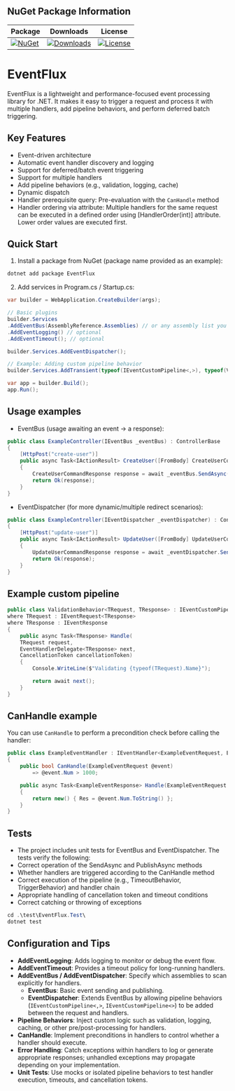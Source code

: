 ## NuGet Package Information

| Package | Downloads | License |
|---------|-----------|---------|
| [![NuGet](https://img.shields.io/nuget/v/EventFlux)](https://www.nuget.org/packages/EventFlux) | [![Downloads](https://img.shields.io/nuget/dt/EventFlux)](https://www.nuget.org/packages/EventFlux) | [![License](https://img.shields.io/nuget/l/EventFlux)](https://github.com/kadirdemirkaya/EventFlux/blob/main/LICENSE.txt) |



# EventFlux

EventFlux is a lightweight and performance-focused event processing library for .NET. It makes it easy to trigger a request and process it with multiple handlers, add pipeline behaviors, and perform deferred batch triggering.

## Key Features

- Event-driven architecture
- Automatic event handler discovery and logging
- Support for deferred/batch event triggering
- Support for multiple handlers
- Add pipeline behaviors (e.g., validation, logging, cache)
- Dynamic dispatch
- Handler prerequisite query: Pre-evaluation with the `CanHandle` method
- Handler ordering via attribute: Multiple handlers for the same request can be executed in a defined order using [HandlerOrder(int)] attribute. Lower order values are executed first.

## Quick Start

1. Install a package from NuGet (package name provided as an example):

```powershell
dotnet add package EventFlux
```

2. Add services in Program.cs / Startup.cs:

```csharp
var builder = WebApplication.CreateBuilder(args);

// Basic plugins
builder.Services
.AddEventBus(AssemblyReference.Assemblies) // or any assembly list you want
.AddEventLogging() // optional
.AddEventTimeout(); // optional

builder.Services.AddEventDispatcher();

// Example: Adding custom pipeline behavior
builder.Services.AddTransient(typeof(IEventCustomPipeline<,>), typeof(ValidationBehavior<,>));

var app = builder.Build();
app.Run();
```

## Usage examples

- EventBus (usage awaiting an event -> a response):

```csharp
public class ExampleController(IEventBus _eventBus) : ControllerBase
{ 
    [HttpPost("create-user")] 
    public async Task<IActionResult> CreateUser([FromBody] CreateUserCommandRequest command) 
    { 
        CreateUserCommandResponse response = await _eventBus.SendAsync(command); 
        return Ok(response); 
    }
}
```

- EventDispatcher (for more dynamic/multiple redirect scenarios):

```csharp
public class ExampleController(IEventDispatcher _eventDispatcher) : ControllerBase
{ 
    [HttpPost("update-user")] 
    public async Task<IActionResult> UpdateUser([FromBody] UpdateUserCommandRequest command) 
    { 
        UpdateUserCommandResponse response = await _eventDispatcher.SendAsync(command); 
        return Ok(response); 
    }
}
```

## Example custom pipeline

```csharp
public class ValidationBehavior<TRequest, TResponse> : IEventCustomPipeline<TRequest, TResponse>
where TRequest : IEventRequest<TResponse>
where TResponse : IEventResponse
{
    public async Task<TResponse> Handle(
    TRequest request,
    EventHandlerDelegate<TResponse> next,
    CancellationToken cancellationToken)
    {
        Console.WriteLine($"Validating {typeof(TRequest).Name}");

        return await next();
    }
}
```

## CanHandle example

You can use `CanHandle` to perform a precondition check before calling the handler:

```csharp
public class ExampleEventHandler : IEventHandler<ExampleEventRequest, ExampleEventResponse>
{
    public bool CanHandle(ExampleEventRequest @event)
        => @event.Num > 1000;

    public async Task<ExampleEventResponse> Handle(ExampleEventRequest @event)
    {
        return new() { Res = @event.Num.ToString() };
    }
}
```

## Tests
- The project includes unit tests for EventBus and EventDispatcher. The tests verify the following:
- Correct operation of the SendAsync and PublishAsync methods
- Whether handlers are triggered according to the CanHandle method
- Correct execution of the pipeline (e.g., TimeoutBehavior, TriggerBehavior) and handler chain
- Appropriate handling of cancellation token and timeout conditions
- Correct catching or throwing of exceptions

```csharp
cd .\test\EventFlux.Test\
dotnet test
```

## Configuration and Tips

- **AddEventLogging**: Adds logging to monitor or debug the event flow.
- **AddEventTimeout**: Provides a timeout policy for long-running handlers.
- **AddEventBus / AddEventDispatcher**: Specify which assemblies to scan explicitly for handlers.
  - **EventBus**: Basic event sending and publishing.
  - **EventDispatcher**: Extends EventBus by allowing pipeline behaviors (`IEventCustomPipeline<,>`, `IEventCustomPipeline<>`) to be added between the request and handlers.
- **Pipeline Behaviors**: Inject custom logic such as validation, logging, caching, or other pre/post-processing for handlers.
- **CanHandle**: Implement preconditions in handlers to control whether a handler should execute.
- **Error Handling**: Catch exceptions within handlers to log or generate appropriate responses; unhandled exceptions may propagate depending on your implementation.
- **Unit Tests**: Use mocks or isolated pipeline behaviors to test handler execution, timeouts, and cancellation tokens.
